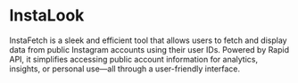 # InstaLook
InstaFetch is a sleek and efficient tool that allows users to fetch and display data from public Instagram accounts using their user IDs. Powered by Rapid API, it simplifies accessing public account information for analytics, insights, or personal use—all through a user-friendly interface.

